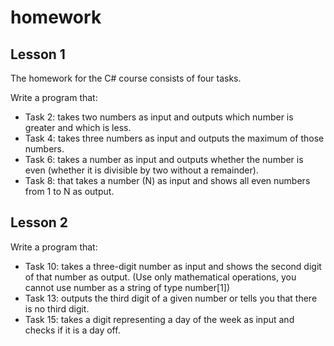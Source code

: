 # homework

## Lesson 1

The homework for the C# course consists of four tasks.

Write a program that:

* Task 2: takes two numbers as input and outputs which number is greater and which is less.
* Task 4: takes three numbers as input and outputs the maximum of those numbers.
* Task 6: takes a number as input and outputs whether the number is even (whether it is divisible by two without a remainder).
* Task 8: that takes a number (N) as input and shows all even numbers from 1 to N as output.

## Lesson 2

Write a program that:
* Task 10: takes a three-digit number as input and shows the second digit of that number as output. (Use only mathematical operations, you cannot use number as a string of type number[1])
* Task 13: outputs the third digit of a given number or tells you that there is no third digit.
* Task 15: takes a digit representing a day of the week as input and checks if it is a day off.
